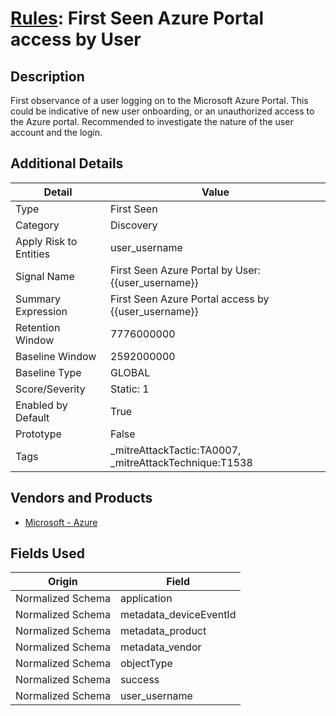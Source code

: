 # [Rules](README.md): First Seen Azure Portal access by User

## Description
First observance of a user logging on to the Microsoft Azure Portal. This could be indicative of new user onboarding, or an unauthorized access to the Azure portal. Recommended to investigate the nature of the user account and the login.

## Additional Details
|Detail|Value|
|----|----|
|Type|First Seen|
|Category|Discovery|
|Apply Risk to Entities|user_username|
|Signal Name|First Seen Azure Portal by User: {{user_username}}|
|Summary Expression|First Seen Azure Portal access by {{user_username}}|
|Retention Window|7776000000|
|Baseline Window|2592000000|
|Baseline Type|GLOBAL|
|Score/Severity|Static: 1|
|Enabled by Default|True|
|Prototype|False|
|Tags|_mitreAttackTactic:TA0007, _mitreAttackTechnique:T1538|
## Vendors and Products
- [Microsoft - Azure](../products/a1225af5-e778-4068-a9a2-47da93d1ff24.md)


## Fields Used

|Origin|Field|
|----|----|
|Normalized Schema|application|
|Normalized Schema|metadata_deviceEventId|
|Normalized Schema|metadata_product|
|Normalized Schema|metadata_vendor|
|Normalized Schema|objectType|
|Normalized Schema|success|
|Normalized Schema|user_username|


